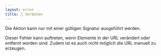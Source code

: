 ```yaml
---
layout: error
title: 👮 Verboten
---
```


Die Aktion kann nur mit einer gültigen Signatur ausgeführt werden.

Dieser Fehler kann auftreten, wenn Elemente in der URL verändert oder entfernt
worden sind. Zudem ist es auch nicht möglich die URL manuell zu erzeugen.
